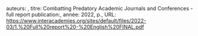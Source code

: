 auteurs: , 
titre: Combatting Predatory Academic Journals and Conferences - full report
publication:, 
année: 2022, 
p.,
URL: https://www.interacademies.org/sites/default/files/2022-03/1.%20Full%20report%20-%20English%20FINAL.pdf

